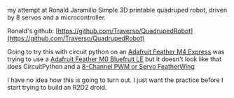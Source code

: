 my attempt at Ronald Jaramillo Simple 3D printable quadruped robot, driven by 8 servos and a microcontroller.

Ronald's github:
[https://github.com/Traverso/QuadrupedRobot](https://github.com/Traverso/QuadrupedRobot)

Going to try this with circuit python on an [Adafruit Feather M4 Express](https://www.adafruit.com/product/3857) was trying to use a [Adafruit Feather M0 Bluefruit LE](https://www.adafruit.com/product/2995) but it doesn't look like that does CircuitPython and a [8-Channel PWM or Servo FeatherWing ](https://www.adafruit.com/product/2928)

I have no idea how this is going to turn out. I just want the practice before I start trying to build an R2D2 droid.
